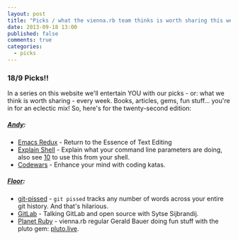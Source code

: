 ```yaml
---
layout: post
title: "Picks / what the vienna.rb team thinks is worth sharing this week"
date: 2013-09-18 13:00
published: false
comments: true
categories:
  - picks
---
```


### 18/9 Picks!!

In a series on this website we'll entertain YOU with our picks - or: what we think is worth sharing - every week.
Books, articles, gems, fun stuff... you're in for an eclectic mix! So, here's for the twenty-second edition:

##### [Andy][1]:
  - [Emacs Redux][2] - Return to the Essence of Text Editing
  - [Explain Shell][3] - Explain what your command line parameters are doing, also see [10] to use this from your shell.
  - [Codewars][4] - Enhance your mind with coding katas.


  
##### [Floor][5]:
  - [git-pissed][6] - ``` git pissed ``` tracks any number of words across your entire git history. And that's hilarious.
  - [GitLab][7] - Talking GitLab and open source with Sytse Sijbrandij.  
  - [Planet Ruby][8] - vienna.rb regular Gerald Bauer doing fun stuff with the pluto gem: [pluto.live][9]. 

[1]: http://www.twitter.com/pxlpnk
[2]: http://emacsredux.com/
[3]: http://explainshell.com/
[4]: http://www.codewars.com/
[5]: http://www.twitter.com/floordrees
[6]: https://github.com/chrishunt/git-pissed
[7]: http://thechangelog.com/103/
[8]: http://www.rubyflow.com/items/9780-sinatra-planet-planet-web-app-powered-by-pluto-gem-planet-rub
[9]: https://github.com/geraldb/pluto.live
[10]: https://github.com/schneems/explain_shell
